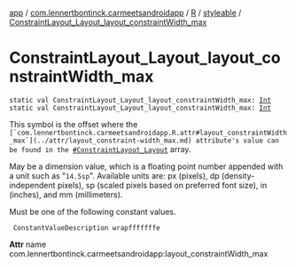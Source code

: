 [app](../../../index.md) / [com.lennertbontinck.carmeetsandroidapp](../../index.md) / [R](../index.md) / [styleable](index.md) / [ConstraintLayout_Layout_layout_constraintWidth_max](./-constraint-layout_-layout_layout_constraint-width_max.md)

# ConstraintLayout_Layout_layout_constraintWidth_max

`static val ConstraintLayout_Layout_layout_constraintWidth_max: `[`Int`](https://kotlinlang.org/api/latest/jvm/stdlib/kotlin/-int/index.html)
`static val ConstraintLayout_Layout_layout_constraintWidth_max: `[`Int`](https://kotlinlang.org/api/latest/jvm/stdlib/kotlin/-int/index.html)

This symbol is the offset where the ``[`com.lennertbontinck.carmeetsandroidapp.R.attr#layout_constraintWidth_max`](../attr/layout_constraint-width_max.md) attribute's value can be found in the ``[`#ConstraintLayout_Layout`](-constraint-layout_-layout.md) array.

May be a dimension value, which is a floating point number appended with a unit such as "`14.5sp`". Available units are: px (pixels), dp (density-independent pixels), sp (scaled pixels based on preferred font size), in (inches), and mm (millimeters).

Must be one of the following constant values.

     ConstantValueDescription wrapfffffffe

**Attr**
name com.lennertbontinck.carmeetsandroidapp:layout_constraintWidth_max

